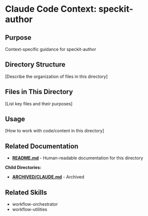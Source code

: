 # Claude Code Context: speckit-author

## Purpose

Context-specific guidance for speckit-author

## Directory Structure

[Describe the organization of files in this directory]

## Files in This Directory

[List key files and their purposes]

## Usage

[How to work with code/content in this directory]


## Related Documentation

- **[README.md](README.md)** - Human-readable documentation for this directory

**Child Directories:**
- **[ARCHIVED/CLAUDE.md](ARCHIVED/CLAUDE.md)** - Archived

## Related Skills

- workflow-orchestrator
- workflow-utilities
